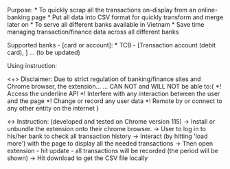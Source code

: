 Purpose: 
    * To quickly scrap all the transactions on-display from an online-banking page
    * Put all data into CSV format for quickly transform and merge later on
    * To serve all different banks available in Vietnam
    * Save time managing transaction/finance data across all different banks

Supported banks - [card or account]:
    * TCB - [Transaction account (debit card), ]
    ... (to be updated)

Using instruction:

<+> Disclaimer: Due to strict regulation of banking/finance sites and Chrome browser, the extension... 
... CAN NOT and WILL NOT be able to:{
    *! Access the underline API 
    *! Interfere with any interaction between the user and the page
    *! Change or record any user data 
    *! Remote by or connect to any other entity on the internet
    }

<-> Instruction: (developed and tested on Chrome version 115)
    -> Install or unbundle the extension onto their chrome browser.
    -> User to log in to his/her bank to check all transaction history
    -> Interact (by hitting 'load more') with the page to display all the needed transactions
    -> Then open extension - hit update - all transactions will be recorded (the period will be shown)
    -> Hit download to get the CSV file locally 
